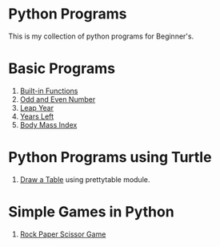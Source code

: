 # Python Programs 
This is my collection of python programs for Beginner's.

# Basic Programs
1. [Built-in Functions](Programs/function.py)
2. [Odd and Even Number](Programs/odd_or_even.py)
3. [Leap Year](Programs/leap_year.py)
4. [Years Left](Programs/Life_in_days_weeks_months.py)
5. [Body Mass Index](Programs/Body_Mass_Index(BMI).py)

# Python Programs using Turtle
1. [Draw a Table](Turtle/Table.py) using prettytable module.

# Simple Games in Python
1. [Rock Paper Scissor Game](Simple_Game/rock_paper_scissor.py)
